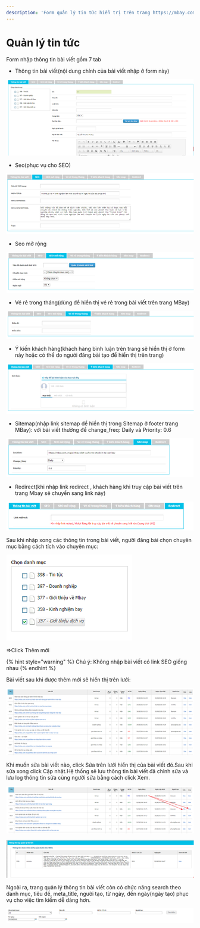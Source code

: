```yaml
---
description: 'Form quản lý tin tức hiển trị trên trang https://mbay.com.vn/'
---
```


# Quản lý tin tức

Form nhập thông tin bài viết gồm 7 tab

* Thông tin bài viết\(nội dung chính của bài viết nhập ở form này\)

![](../../../.gitbook/assets/image.png)

* Seo\(phục vụ cho SEO\)

![H&#xEC;nh 2: Nh&#x1EAD;p th&#xF4;ng tin SEO](../../../.gitbook/assets/image%20%287%29.png)

* Seo mở rộng

![H&#xEC;nh 3: Nh&#x1EAD;p th&#xF4;ng tin SEO m&#x1EDF; r&#x1ED9;ng](../../../.gitbook/assets/image%20%2816%29.png)

* Vé rẻ trong tháng\(dùng để hiển thị vé rẻ trong bài viết trên trang MBay\)

![H&#xEC;nh 4: Nh&#x1EAD;p v&#xE9; r&#x1EBB; trong th&#xE1;ng](../../../.gitbook/assets/image%20%2847%29.png)

* Ý kiến khách hàng\(khách hàng bình luận trên trang sẽ hiển thị ở form này hoặc có thể do người đăng bài tạo để hiển thị trên trang\)

![H&#xEC;nh 5: Nh&#x1EAD;p &#xFD; ki&#x1EBF;n kh&#xE1;ch h&#xE0;ng](../../../.gitbook/assets/image%20%2851%29.png)

* Sitemap\(nhập link sitemap để hiển thị trong Sitemap ở footer trang MBay\): với bài viết thường để change\_freq: Daily và Priority: 0.6

![H&#xEC;nh 6: Nh&#x1EAD;p sitemap](../../../.gitbook/assets/image%20%2817%29.png)

* Redirect\(khi nhập link redirect , khách hàng khi truy cập bài viết trên trang Mbay sẽ chuyển sang link này\)

![H&#xEC;nh 7: Nh&#x1EAD;p link redirect](../../../.gitbook/assets/image%20%2827%29.png)

Sau khi nhập xong các thông tin trong bài viết, người đăng bài chọn chuyên mục bằng cách tích vào chuyên mục:

![H&#xEC;nh 8: Ch&#x1ECD;n chuy&#xEA;n m&#x1EE5;c](../../../.gitbook/assets/image%20%2843%29.png)

=&gt;Click Thêm mới

{% hint style="warning" %}
Chú ý: Không nhập bài viết có link SEO giống nhau
{% endhint %}

Bài viết sau khi được thêm mới sẽ hiển thị trên lưới:

![H&#xEC;nh 9: Th&#xF4;ng tin b&#xE0;i vi&#x1EBF;t](../../../.gitbook/assets/image%20%2814%29.png)

Khi muốn sửa bài viết nào, click Sửa trên lưới hiển thị của bài viết đó.Sau khi sửa xong click Cập nhật.Hệ thống sẽ lưu thông tin bài viết đã chỉnh sửa và lưu log thông tin sửa cùng người sửa bằng cách click Xem.

![](../../../.gitbook/assets/image%20%2810%29.png)

![H&#xEC;nh 10: Th&#xF4;ng tin log ch&#x1EC9;nh s&#x1EED;a b&#xE0;i vi&#x1EBF;t](../../../.gitbook/assets/image%20%2813%29.png)

Ngoài ra, trang quản lý thông tin bài viết còn có chức năng search theo danh mục, tiêu đề, meta\_title, người tạo, từ ngày, đến ngày\(ngày tạo\) phục vụ cho việc tìm kiếm dễ dàng hơn.

![H&#xEC;nh 11: Khung t&#xEC;m ki&#x1EBF;m](../../../.gitbook/assets/image%20%2820%29.png)

